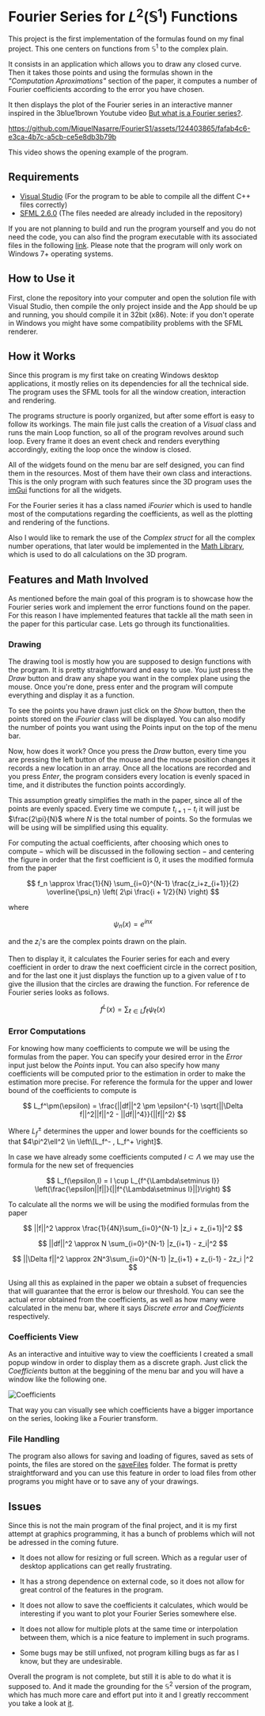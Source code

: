 # Fourier Series for $L^2(\mathbb{S}^1)$ Functions

This project is the first implementation of the formulas found on my final project. 
This one centers on functions from $\mathbb{S}^1$ to the complex plain.

It consists in an application which allows you to draw any closed curve. Then it takes those 
points and using the formulas shown in the *"Computation Aproximations"* section of the 
paper, it computes a number of Fourier coefficients according to the error you have chosen. 

It then displays the plot of the Fourier series in an interactive manner inspired in the 3blue1brown 
Youtube video [But what is a Fourier series?](https://www.youtube.com/watch?v=r6sGWTCMz2k&t=376s). 

https://github.com/MiquelNasarre/FourierS1/assets/124403865/fafab4c6-e3ca-4b7c-a5cb-ce5e8db3b79b

This video shows the opening example of the program.

## Requirements
- [Visual Studio](https://visualstudio.com) (For the program to be able to compile all the diffent C++ files correctly)
- [SFML 2.6.0](https://www.sfml-dev.org/download.php) (The files needed are already included in the repository)

If you are not planning to build and run the program yourself and you do not need the code, you can also find the 
program executable with its associated files in the following 
[link](https://drive.google.com/drive/folders/1Vs1srl3yydlUkP4jELVX5Vhs-AvXhtZF?usp=sharing). 
Please note that the program will only work on Windows 7+ operating systems.

## How to Use it
First, clone the repository into your computer and open the solution file with Visual Studio, then compile the only
project inside and the App should be up and running, you should compile it in 32bit (x86).
Note: if you don't operate in Windows you might have some compatibility problems with the SFML renderer.

## How it Works
Since this program is my first take on creating Windows desktop applications, it mostly relies on its dependencies for 
all the technical side. The program uses the SFML tools for all the window creation, interaction and rendering.

The programs structure is poorly organized, but after some effort is easy to follow its workings. The 
main file just calls the creation of a *Visual* class and runs the main Loop function, so all of the 
program revolves around such loop. Every frame it does an event check and renders everything accordingly, 
exiting the loop once the window is closed.

All of the widgets found on the menu bar are self designed, you can find them in the resources. Most 
of them have their own class and interactions. This is the only program with such features since the 
3D program uses the [imGui](https://github.com/ocornut/imgui) functions for all the widgets.

For the Fourier series it has a class named *iFourier* which is used to handle most of the computations 
regarding the coefficients, as well as the plotting and rendering of the functions.

Also I would like to remark the use of the *Complex struct* for all the complex number operations, 
that later would be implemented in the [Math Library](https://github.com/MiquelNasarre/Math), which 
is used to do all calculations on the 3D program.

## Features and Math Involved
As mentioned before the main goal of this program is to showcase how the Fourier series work and implement 
the error functions found on the paper. For this reason I have implemented features that tackle all the 
math seen in the paper for this particular case. Lets go through its functionalities.

### Drawing
The drawing tool is mostly how you are supposed to design functions with the program. It is pretty 
straightforward and easy to use. You just press the *Draw* button and draw any shape you want in the 
complex plane using the mouse. Once you're done, press enter and the program will compute everything 
and display it as a function.

To see the points you have drawn just click on the *Show* button, then the points stored on the *iFourier* 
class will be displayed. You can also modify the number of points you want using the Points input on the 
top of the menu bar.

Now, how does it work? Once you press the *Draw* button, every time you are pressing the left button of the 
mouse and the mouse position changes it records a new location in an array. Once all the locations are recorded 
and you press *Enter*, the program considers every location is evenly spaced in time, and it distributes the 
function points accordingly. 

This assumption greatly simplifies the math in the paper, since all of the points are evenly spaced. Every 
time we compute $t_{i+1} -t_i$ it will just be $\frac{2\pi}{N}$ where $N$ is the total number of points. 
So the formulas we will be using will be simplified using this equality.

For computing the actual coefficients, after choosing which ones to compute $-$ which will be discussed in 
the following section $-$ and centering the figure in order that the first coefficient is $0$, it uses the 
modified formula from the paper

$$
f_n \approx \frac{1}{N} \sum_{i=0}^{N-1} \frac{z_i+z_{i+1}}{2} \overline{\psi_n} \left( 2\pi \frac{i + 1/2}{N} \right)
$$

where

$$
\psi_n (x) = e^{inx}
$$

and the $z_i$'s are the complex points drawn on the plain. 

Then to display it, it calculates the Fourier series for each and 
every coefficient in order to draw the next coefficient circle in the correct position, and for the last one it just displays 
the function up to a given value of $t$ to give the illusion that the circles are drawing the function. For reference de Fourier 
series looks as follows.

$$
f^L (x) = \sum_{\ell\in L} f_\ell \psi_\ell (x)
$$


### Error Computations
For knowing how many coefficients to compute we will be using the formulas from the paper. You can specify your desired error 
in the *Error* input just below the *Points* input. You can also specify how many coefficients will be computed prior to the estimation 
in order to make the estimation more precise. For reference the formula for the upper and lower bound of the coefficients to compute 
is

$$
L_f^\pm(\epsilon) = \frac{||df||^2 \pm \epsilon^{-1}
\sqrt{||\Delta f||^2||f||^2 - ||df||^4}}{||f||^2}
$$

Where $L_f^\pm$ determines the upper and lower bounds for the coefficients so that $4\pi^2\ell^2 \in \left\[L_f^- , L_f^+ \right]$.

In case we have already some coefficients computed $I\subset\Lambda$ we may use the formula for the new set of frequencies

$$
L_f(\epsilon,I) = I \cup L_{f^{\Lambda\setminus I}}
\left(\frac{\epsilon||f||}{||f^{\Lambda\setminus I}||}\right)
$$

To calculate all the norms we will be using the modified formulas from the paper

$$
||f||^2 \approx \frac{1}{4N}\sum_{i=0}^{N-1} |z_i + z_{i+1}|^2
$$

$$
||df||^2 \approx N \sum_{i=0}^{N-1} |z_{i+1} - z_i|^2
$$

$$
||\Delta f||^2 \approx 
2N^3\sum_{i=0}^{N-1} |z_{i+1} + z_{i-1} - 2z_i |^2
$$

Using all this as explained in the paper we obtain a subset of frequencies that will guarantee that the error is 
below our threshold. You can see the actual error obtained from the coefficients, as well as how many were calculated 
in the menu bar, where it says *Discrete error* and *Coefficients* respectively.

### Coefficients View
As an interactive and intuitive way to view the coefficients I created a small popup window in order to display them 
as a discrete graph. Just click the *Coefficients* button at the beggining of the menu bar and you will have a window 
like the following one.

![Coefficients](https://github.com/MiquelNasarre/FourierS1/assets/124403865/4f3d4d9e-b7b8-4ab3-8586-d8ba743114a8)

That way you can visually see which coefficients have a bigger importance on the series, looking like a Fourier transform.

### File Handling
The program also allows for saving and loading of figures, saved as sets of points, the files are stored on the 
[saveFiles](https://github.com/MiquelNasarre/FourierS1/tree/master/Fourier/saveFiles) folder. The format is pretty 
straightforward and you can use this feature in order to load files from other programs you might have or to save 
any of your drawings.

## Issues
Since this is not the main program of the final project, and it is my first attempt at graphics programming, it has 
a bunch of problems which will not be adressed in the coming future.

- It does not allow for resizing or full screen. Which as a regular user of desktop applications can get really frustrating.

- It has a strong dependence on external code, so it does not allow for great control of the features in the program.

- It does not allow to save the coefficients it calculates, which would be interesting if you want to plot your Fourier Series somewhere else.

- It does not allow for multiple plots at the same time or interpolation between them, which is a nice feature to implement in such programs.

- Some bugs may be still unfixed, not program killing bugs as far as I know, but they are undesirable.

Overall the program is not complete, but still it is able to do what it is supposed to. And it made the grounding for 
the $\mathbb{S}^2$ version of the program, which has much more care and effort put into it and I greatly reccomment 
you take a look at [it](https://github.com/MiquelNasarre/FourierS2).
